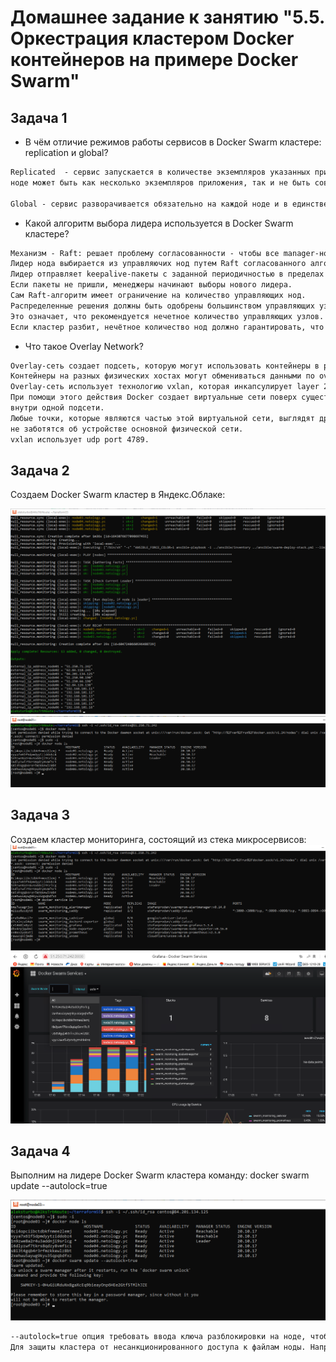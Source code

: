 # Домашнее задание к занятию "5.5. Оркестрация кластером Docker контейнеров на примере Docker Swarm"

## Задача 1

- В чём отличие режимов работы сервисов в Docker Swarm кластере: replication и global?

```txt
Replicated  - сервис запускается в количестве экземпляров указанных при создании роя. При этом на отдельной
ноде может быть как несколько экземпляров приложения, так и не быть совсем (пример - сервис визуализации Grafana).

Global - сервис разворачивается обязательно на каждой ноде и в единственном экземпляре (например - сборщик метрик nodeexporter).
```

- Какой алгоритм выбора лидера используется в Docker Swarm кластере?

```txt
Механизм - Raft: решает проблему согласованности - чтобы все manager-ноды имели одинаковое представление о состоянии кластера
Лидер нода выбирается из управляючих нод путем Raft согласованного алгоритма. 
Лидер отправляет keepalive-пакеты с заданной периодичностью в пределах 150-300мс. 
Если пакеты не пришли, менеджеры начинают выборы нового лидера.
Сам Raft-алгоритм имеет ограничение на количество управляющих нод. 
Распределенные решения должны быть одобрены большинством управляющих узлов, называемых кворумом. 
Это означает, что рекомендуется нечетное количество управляющих узлов. 
Если кластер разбит, нечётное количество нод должно гарантировать, что кластер останется консистентным
```

- Что такое Overlay Network?

```txt
Overlay-сеть создает подсеть, которую могут использовать контейнеры в разных хостах swarm-кластера. 
Контейнеры на разных физических хостах могут обмениваться данными по overlay-сети (если все они прикреплены к одной сети). 
Overlay-сеть использует технологию vxlan, которая инкапсулирует layer 2 фреймы в layer 4 пакеты (UDP/IP). 
При помощи этого действия Docker создает виртуальные сети поверх существующих связей между хостами, которые могут оказаться 
внутри одной подсети. 
Любые точки, которые являются частью этой виртуальной сети, выглядят друг для друга так, будто они связаны поверх свича и 
не заботятся об устройстве основной физической сети. 
vxlan использует udp port 4789.
```

## Задача 2

Создаем Docker Swarm кластер в Яндекс.Облаке:

![Virt 5.5 TF+Ansbl deploy 6 VM](https://github.com/AleksTurbo/devops-netology/blob/main/Virt%205.5%20TF%2BAnsbl%20deploy%206%20VM.png "Virt 5.5 TF+Ansbl deploy 6 VM")
![Virt 5.5 TF+Ansbl  - docker node ls](https://github.com/AleksTurbo/devops-netology/blob/main/Virt%205.5%20TF%2BAnsbl%20%20-%20docker%20node%20ls%20.png "Virt 5.5 TF+Ansbl  - docker node ls")

## Задача 3

Создаем кластер мониторинга, состоящий из стека микросервисов:
![Virt 5.5 TF+Ansbl  - docker services ls](https://github.com/AleksTurbo/devops-netology/blob/main/Virt%205.5%20TF%2BAnsbl%20%20-%20docker%20services%20ls%20.png "Virt 5.5 TF+Ansbl  - docker services ls ")
![Virt 5.5 TF+Ansbl Grafana swarm services](https://github.com/AleksTurbo/devops-netology/blob/main/Virt%205.5%20TF%2BAnsbl%20Grafana%20swarm%20services.png "Virt 5.5 TF+Ansbl Grafana swarm services")

## Задача 4

Выполним на лидере Docker Swarm кластера команду: docker swarm update --autolock=true

![Virt 5.5 TF+Ansbl swarm lock](https://github.com/AleksTurbo/devops-netology/blob/main/Virt%205.5%20TF%2BAnsbl%20swarm%20lock.png "Virt 5.5 TF+Ansbl swarm lock")

```txt
--autolock=true опция требовать ввода ключа разблокировки на ноде, чтобы она могла заново присоединиться к кластеру, если была перезапущена. Ввод ключа позволит расшифровать лог Raft и загрузить все "секреты" в память ноды (логины, пароли, TLS ключи, SSH ключи и т.д.)
Для защиты кластера от несанкционированного доступа к файлам ноды. Например, получив жесткий диск сервера или образ диска VM с нодой, не получить доступ к кластеру и нодам без ключа.
```
